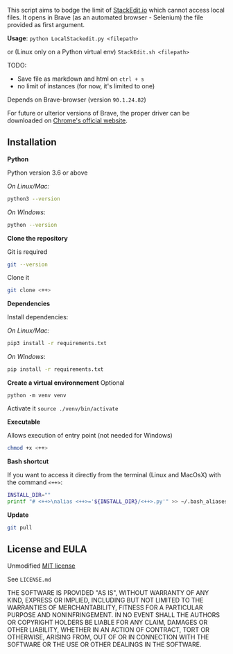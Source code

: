 ﻿This script aims to bodge the limit of [StackEdit.io](https://stackedit.io/) which cannot access local files.
It opens in Brave (as an automated browser - Selenium) the file provided as first argument.

**Usage**:
`python LocalStackedit.py <filepath>`

or (Linux only on a Python virtual env)
`StackEdit.sh <filepath>`

TODO: 
- Save file as markdown and html on `ctrl + s`
- no limit of instances (for now, it's limited to one)

Depends on Brave-browser (version `90.1.24.82`)

For future or ulterior versions of Brave, the proper driver can be downloaded on [Chrome's official website](https://chromedriver.storage.googleapis.com/index.html).

## Installation

**Python**

Python version 3.6 or above

_On Linux/Mac:_
```bash
python3 --version
```

_On Windows_:
```bash
python --version
```

**Clone the repository**

Git is required
```bash
git --version
```

Clone it
```bash
git clone <++> 
```

**Dependencies**

Install dependencies:

_On Linux/Mac:_
```bash
pip3 install -r requirements.txt
```

_On Windows_:
```bash
pip install -r requirements.txt
```
**Create a virtual environnement**
Optional

`python -m venv venv`

Activate it
`source ./venv/bin/activate`

**Executable**

Allows execution of entry point (not needed for Windows)
```bash
chmod +x <++>
```

**Bash shortcut**

If you want to access it directly from the terminal (Linux and MacOsX) with the command `<++>`:

```bash
INSTALL_DIR=""
printf "# <++>\nalias <++>='${INSTALL_DIR}/<++>.py'" >> ~/.bash_aliases
```

**Update**

```bash
git pull
```

## License and EULA
Unmodified [MIT license](https://opensource.org/licenses/MIT)

See `LICENSE.md`

THE SOFTWARE IS PROVIDED "AS IS", WITHOUT WARRANTY OF ANY KIND, EXPRESS OR IMPLIED, INCLUDING BUT NOT LIMITED TO THE WARRANTIES OF MERCHANTABILITY, FITNESS FOR A PARTICULAR PURPOSE AND NONINFRINGEMENT. IN NO EVENT SHALL THE AUTHORS OR COPYRIGHT HOLDERS BE LIABLE FOR ANY CLAIM, DAMAGES OR OTHER LIABILITY, WHETHER IN AN ACTION OF CONTRACT, TORT OR OTHERWISE, ARISING FROM, OUT OF OR IN CONNECTION WITH THE SOFTWARE OR THE USE OR OTHER DEALINGS IN THE SOFTWARE.
